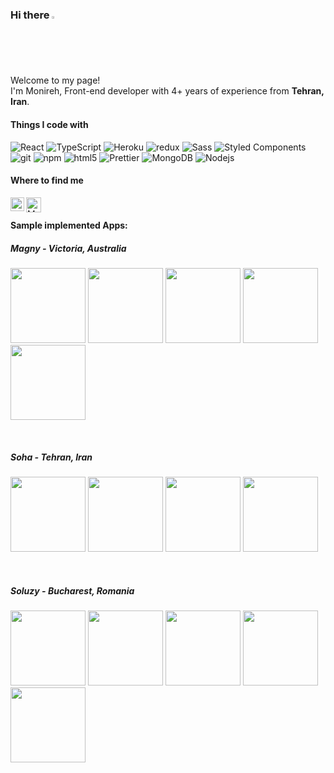 ### Hi there <img src="https://media.giphy.com/media/hvRJCLFzcasrR4ia7z/giphy.gif" width="2%">

<p>Welcome to my page! </br> I'm Monireh, Front-end developer with 4+ years of experience from <b>Tehran, Iran</b>.

#### Things I code with
<p>
  <img alt="React" src="https://img.shields.io/badge/-React-45b8d8?style=flat-square&logo=react&logoColor=white" />
  <img alt="TypeScript" src="https://img.shields.io/badge/-TypeScript-007ACC?style=flat-square&logo=typescript&logoColor=white" />
  <img alt="Heroku" src="https://img.shields.io/badge/-Heroku-430098?style=flat-square&logo=heroku&logoColor=white" />
  <img alt="redux" src="https://img.shields.io/badge/-Redux-764ABC?style=flat-square&logo=redux&logoColor=white" />
  <img alt="Sass" src="https://img.shields.io/badge/-Sass-CC6699?style=flat-square&logo=sass&logoColor=white" />
  <img alt="Styled Components" src="https://img.shields.io/badge/-Styled_Components-db7092?style=flat-square&logo=styled-components&logoColor=white" />
  <img alt="git" src="https://img.shields.io/badge/-Git-F05032?style=flat-square&logo=git&logoColor=white" />
  <img alt="npm" src="https://img.shields.io/badge/-NPM-CB3837?style=flat-square&logo=npm&logoColor=white" />
  <img alt="html5" src="https://img.shields.io/badge/-HTML5-E34F26?style=flat-square&logo=html5&logoColor=white" />
  <img alt="Prettier" src="https://img.shields.io/badge/-Prettier-F7B93E?style=flat-square&logo=prettier&logoColor=white" />
  <img alt="MongoDB" src="https://img.shields.io/badge/-MongoDB-13aa52?style=flat-square&logo=mongodb&logoColor=white" />
  <img alt="Nodejs" src="https://img.shields.io/badge/-Nodejs-43853d?style=flat-square&logo=Node.js&logoColor=white" />
</p>


#### Where to find me
<a href="https://www.linkedin.com/in/monirehamini/" target="_blank" rel="noopener noreferrer">
  <img align="left" alt="Monireh's Linkedin" width="22px" src="https://raw.githubusercontent.com/peterthehan/peterthehan/master/assets/linkedin.svg" />
</a>

<a href="mailto:monireamini@gmail.com" target="_blank" rel="noopener noreferrer">
  <img align="left" alt="Monireh's Gmail" width="24px" src="https://upload.wikimedia.org/wikipedia/commons/thumb/7/7e/Gmail_icon_%282020%29.svg/2560px-Gmail_icon_%282020%29.svg.png" />
</a>

</br>

#### Sample implemented Apps:

##### Magny - Victoria, Australia
[<img src="https://monireamini.github.io/projects/magny/magny-1.png" width="120">](https://monireamini.github.io/)
[<img src="https://monireamini.github.io/projects/magny/magny-2.png" width="120">](https://monireamini.github.io/)
[<img src="https://monireamini.github.io/projects/magny/magny-3.png" width="120">](https://monireamini.github.io/)
[<img src="https://monireamini.github.io/projects/magny/magny-4.png" width="120">](https://monireamini.github.io/)
[<img src="https://monireamini.github.io/projects/magny/magny-5.png" width="120">](https://monireamini.github.io/)

</br>

##### Soha - Tehran, Iran
[<img src="https://monireamini.github.io/projects/soha/soha-1.png" width="120">](https://monireamini.github.io/)
[<img src="https://monireamini.github.io/projects/soha/soha-2.png" width="120">](https://monireamini.github.io/)
[<img src="https://monireamini.github.io/projects/soha/soha-3.png" width="120">](https://monireamini.github.io/)
[<img src="https://monireamini.github.io/projects/soha/soha-4.png" width="120">](https://monireamini.github.io/)

</br>

##### Soluzy - Bucharest, Romania
[<img src="https://monireamini.github.io/projects/soluzy/soluzy-1.png" width="120">](https://monireamini.github.io/)
[<img src="https://monireamini.github.io/projects/soluzy/soluzy-2.png" width="120">](https://monireamini.github.io/)
[<img src="https://monireamini.github.io/projects/soluzy/soluzy-3.png" width="120">](https://monireamini.github.io/)
[<img src="https://monireamini.github.io/projects/soluzy/soluzy-4.png" width="120">](https://monireamini.github.io/)
[<img src="https://monireamini.github.io/projects/soluzy/soluzy-5.png" width="120">](https://monireamini.github.io/)

</br>

<!--
**monireamini/monireamini** is a ✨ _special_ ✨ repository because its `README.md` (this file) appears on your GitHub profile.

Here are some ideas to get you started:

- 🔭 I’m currently working on ...
- 🌱 I’m currently learning ...
- 👯 I’m looking to collaborate on ...
- 🤔 I’m looking for help with ...
- 💬 Ask me about ...
- 📫 How to reach me: ...
- 😄 Pronouns: ...
- ⚡ Fun fact: ...

📈 my github stats

<p align="center"> <img src="https://github-readme-stats.vercel.app/api?username=monireamini&show_icons=true&theme=gotham" alt="monireamini" />


## 🏆 GitHub Trophies

[![trophy](https://github-profile-trophy.vercel.app/?username=monireamini&theme=nord&column=7)](https://github.com/ryo-ma/github-profile-trophy)
-->
